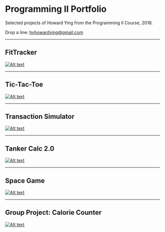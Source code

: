 # Programming II Portfolio
Selected projects of Howard Ying from the Programming II Course, 2018.

Drop a line: 
[hyhowardying@gmail.com](mailto:hyhowardying@gmail.com)

---
## FitTracker
[![Alt text](https://howardying.github.io/Programming2Portfolio/img/fitTracker.png "Fitness Tracker")](https://howardying.github.io/Programming2Portfolio/fitTracker)

---
## Tic-Tac-Toe
[![Alt text](https://howardying.github.io/Programming2Portfolio/img/ticTac.png "Tic-Tac-Toe")](https://howardying.github.io/Programming2Portfolio/ticTacToe)

---
## Transaction Simulator
[![Alt text](https://howardying.github.io/Programming2Portfolio/img/transactionSim.png "Transaction Simulator")](https://howardying.github.io/Programming2Portfolio/transactionSim)

---
## Tanker Calc 2.0
[![Alt text](https://howardying.github.io/Programming2Portfolio/img/tankerCalc.png "Tanker Calc 2")](https://howardying.github.io/Programming2Portfolio/tankerCalc)

---
## Space Game
[![Alt text](https://howardying.github.io/Programming1Portfolio/Images/spaceGame.png "Space Game")](https://howardying.github.io/Programming1Portfolio/spaceGame)

---
## Group Project: Calorie Counter
[![Alt text](https://howardying.github.io/Programming1Portfolio/Images/calorieCounter.png "Calorie Counter")](https://howardying.github.io/Programming1Portfolio/calorieCounter)

